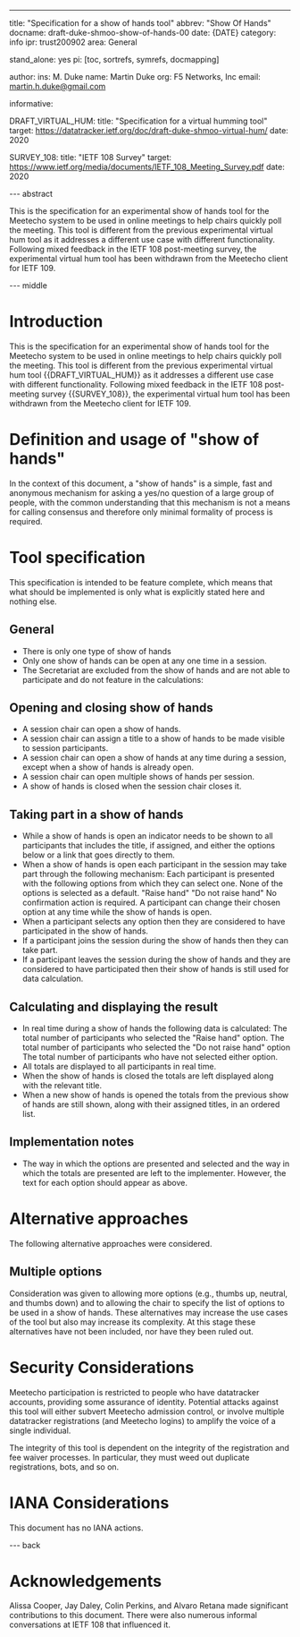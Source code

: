 ---
title: "Specification for a show of hands tool"
abbrev: "Show Of Hands"
docname: draft-duke-shmoo-show-of-hands-00
date: {DATE}
category: info
ipr: trust200902
area: General

stand_alone: yes
pi: [toc, sortrefs, symrefs, docmapping]

author:
  ins: M. Duke
  name: Martin Duke
  org: F5 Networks, Inc
  email: martin.h.duke@gmail.com

informative:

  DRAFT_VIRTUAL_HUM:
    title: "Specification for a virtual humming tool"
    target: https://datatracker.ietf.org/doc/draft-duke-shmoo-virtual-hum/
    date: 2020

  SURVEY_108:
    title: "IETF 108 Survey"
    target: https://www.ietf.org/media/documents/IETF_108_Meeting_Survey.pdf
    date: 2020

--- abstract

This is the specification for an experimental show of hands tool for the Meetecho system to be used in online meetings to help chairs quickly poll the meeting. This tool is different from the previous experimental virtual hum tool as it addresses a different use case with different functionality.  Following mixed feedback in the IETF 108 post-meeting survey, the experimental virtual hum tool has been withdrawn from the Meetecho client for IETF 109.

--- middle

# Introduction

This is the specification for an experimental show of hands tool for the Meetecho system to be used in online meetings to help chairs quickly poll the meeting. This tool is different from the previous experimental virtual hum tool {{DRAFT_VIRTUAL_HUM}} as it addresses a different use case with different functionality.  Following mixed feedback in the IETF 108 post-meeting survey {{SURVEY_108}}, the experimental virtual hum tool has been withdrawn from the Meetecho client for IETF 109.

# Definition and usage of "show of hands"

In the context of this document, a "show of hands" is a simple, fast and anonymous mechanism for asking a yes/no question of a large group of people, with the common understanding that this mechanism is not a means for calling consensus and therefore only minimal formality of process is required.

# Tool specification

This specification is intended to be feature complete, which means that what should be implemented is only what is explicitly stated here and nothing else.

## General

* There is only one type of show of hands
* Only one show of hands can be open at any one time in a session.
* The Secretariat are excluded from the show of hands and are not able to participate and do not feature in the calculations:

## Opening and closing show of hands

* A session chair can open a show of hands.
* A session chair can assign a title to a show of hands to be made visible to session participants.
* A session chair can open a show of hands at any time during a session, except when a show of hands is already open.
* A session chair can open multiple shows of hands per session.
* A show of hands is closed when the session chair closes it.

## Taking part in a show of hands

* While a show of hands is open an indicator needs to be shown to all participants that includes the title, if assigned, and either the options below or a link that goes directly to them.
* When a show of hands is open each participant in the session may take part through the following mechanism: 
Each participant is presented with the following options from which they can select one.  None of the options is selected as a default.
"Raise hand"
"Do not raise hand"
No confirmation action is required.
A participant can change their chosen option at any time while the show of hands is open.
* When a participant selects any option then they are considered to have participated in the show of hands. 
* If a participant joins the session during the show of hands then they can take part.
* If a participant leaves the session during the show of hands and they are considered to have participated then their show of hands is still used for data calculation.

## Calculating and displaying the result

* In real time during a show of hands the following data is calculated:
The total number of participants who selected the "Raise hand" option.
The total number of participants who selected the "Do not raise hand" option
The total number of participants who have not selected either option.
* All totals are displayed to all participants in real time.
* When the show of hands is closed the totals are left displayed along with the relevant title.
* When a new show of hands is opened the totals from the previous show of hands are still shown, along with their assigned titles, in an ordered list.

## Implementation notes

* The way in which the options are presented and selected and the way in which the totals are presented are left to the implementer. However, the text for each option should appear as above.


# Alternative approaches

The following alternative approaches were considered.

## Multiple options

Consideration was given to allowing more options (e.g., thumbs up, neutral, and thumbs down) and to allowing the chair to specify the list of options to be used in a show of hands.  These alternatives may increase the use cases of the tool but also may increase its complexity.  At this stage these alternatives have not been included, nor have they been ruled out.

# Security Considerations

Meetecho participation is restricted to people who have datatracker accounts, providing some assurance of identity. Potential attacks against this tool will either subvert Meetecho admission control, or involve multiple datatracker registrations (and Meetecho logins) to amplify the voice of a single individual.

The integrity of this tool is dependent on the integrity of the registration and fee waiver processes. In particular, they must weed out duplicate registrations, bots, and so on.

# IANA Considerations

This document has no IANA actions.


--- back

# Acknowledgements

Alissa Cooper, Jay Daley, Colin Perkins, and Alvaro Retana made significant contributions to this document. There were also numerous informal conversations at IETF 108 that influenced it.

